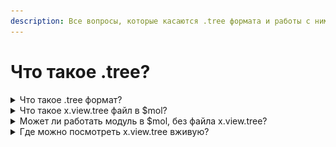 ```yaml
---
description: Все вопросы, которые касаются .tree формата и работы с ним.
---
```


# Что такое .tree?

<details>

<summary>Что такое .tree формат?</summary>

Tree формат - это специальный удобный формат текстовых данных, который ближе всего похож на json и yaml.\
Подробнее есть видео и статьи в этой презентации: [https://mol.hyoo.ru/#!author=nin-jin/repo=HabHub/article=37/section=slides/slides=https%3A%2F%2Fnin-jin.github.io%2Fslides%2Ftree%2F](https://mol.hyoo.ru/#!author=nin-jin/repo=HabHub/article=37/section=slides/slides=https%3A%2F%2Fnin-jin.github.io%2Fslides%2Ftree%2F)

</details>

<details>

<summary>Что такое x.view.tree файл в $mol?</summary>

Ссинтаксис по $mol view tree  [https://github.com/hyoo-ru/mam\_mol/tree/master/view#all-special-chars](https://github.com/hyoo-ru/mam\_mol/tree/master/view#all-special-chars) . Но в первый раз лучше прочитать её полностью, т.к. там есть примеры, как использовать в $mol.

<img src="../.gitbook/assets/image (1).png" alt="" data-size="original">

Файлы x.view.tree в модуле - это декларативный способ описать структуру страницы. Другими словами - это шаблонизатор на синтаксисе .tree.

Файл view.tree, сборщик компилирует в обычный класс на typescript.

Подробнее можете прочитать в этой статье [https://github.com/hyoo-ru/mam\_mol/tree/master/view](https://github.com/hyoo-ru/mam\_mol/tree/master/view#all-special-chars)

\
\
От комьюнити:\
\- Вы можете почитать view.tree на пальцах в этой статье [https://page.hyoo.ru/#!=pl2jnm\_cvgbaz](https://page.hyoo.ru/#!=pl2jnm\_cvgbaz)

</details>

<details>

<summary>Может ли работать модуль в $mol, без файла x.view.tree?</summary>

Да, x.view.tree - декларативное отображение структуры компоненто, но оно не обязательно. Модуль будет работать и без него

</details>

<details>

<summary>Где можно посмотреть x.view.tree вживую?</summary>

[Песочница для View.Tree](https://mol.hyoo.ru/#!Description=Setup%20your%20editor/author=nin-jin/repo=HabHub/article=13/slide=0/slides=https%3A%2F%2Fnin-jin.github.io%2Fslides%2Fslides%2F/section=view.tree)\
Вы можете зайти в неё и вживую посмотреть, в какой класс TS собирается view.tree&#x20;

</details>
